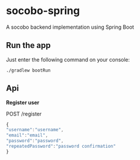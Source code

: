 # socobo-spring
A socobo backend implementation using Spring Boot

## Run the app 

Just enter the following command on your console:

`./gradlew bootRun`

## Api

**Register user**

POST /register
```javascript
{
"username":"username",
"email":"email",
"password":"password",
"repeatedPassword":"password confirmation"
}
```
